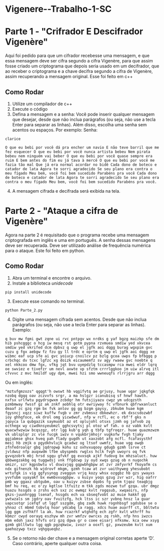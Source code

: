 # Vigenere--Trabalho-1-SC



#  Parte 1 - "Crifrador E Descifrador Vigenère"

Aqui foi pedido para que um cifrador recebesse uma mensagem, e que essa mensagem
deve ser cifra segundo a cifra Vigenère, para que assim fosse criado um criptograma que
depois seria usado em um decifrador, que ao receber o criptograma e a chave decifra
segundo a cifra de Vigenère, assim recuperando a mensagem original. Esse foi feito em c++

## Como Rodar
1. Utilize um compilador de c++
2. Execute o código
3. Defina a mensagem e a senha: Você pode inserir qualquer mensagem que desejar, desde que não inclua parágrafos (ou seja, não use a tecla Enter para separar as linhas). Além disso, escolha uma senha sem acentos ou espaços. Por exemplo:
Senha:
```
clarice
```
```
O que eu bebi por você dá pra encher um navio E não teve barril que me fez esquecer O que eu bebi por você nunca artista bebeu Nem pirata bebeu nem ninguém vai beber O que eu bebi por você quase sempre era ruim E bem antes do fim eu já tava à mercê O que eu bebi por você me fazia tão mal Que já era normal acordar no bidê Cada dono de boteco e catador de lata Agora te sorri agradecido Se seu plano era contra o meu fígado Meu bem, você foi bem sucedido Parabéns pra você Cada dono de boteco e catador de lata Agora te sorri agradecido Se seu plano era contra o meu fígado Meu bem, você foi bem sucedido Parabéns pra você.
```
4. A mensagem cifrada e decifrada será exibida na tela.

# Parte 2 -  "Ataque a cifra de Vigenère"

Agora na parte 2 é requisitado que o programa recebe uma mensagem criptografada em inglês e uma em português. A senha dessas mensagens deve ser recuperada. Deve ser utilizado análise de frequência numérica para o ataque. Este foi feito em python. 

## Como Rodar
1. Abra um terminal e encontre o arquivo.
2. Instale a biblioteca *unidecode*
```
pip install unidecode
```
3. Execute esse comando no terminal.
```
python Parte_2.py
```
4. Digite uma mensagem cifrada sem acentos. Desde que não inclua parágrafos (ou seja, não use a tecla Enter para separar as linhas). Exemplo:

```
q buv mw fgmi gwt zqne ui rvc pntpgv wx nrdks g yaf bgzg maizkp sfe dm hib pshcgggc o hcg iw mesq rst gotm pypna rzvmuea smdiw yed xkvcea smdiw yed vkrifed dcm dpbvz q uwp el jgfk aoi dqgg burag wgxpim gvc cuzu g fgx aebgw fz fzu gy ll trdc e oprtm q uwp el jgfk aoi dqgg xe wibmc eaf ucp sfe ai gvc yoiucp cnoilcv pz bzlg gcoa uwps fp bfbggq p crbchqc dv tcxc lgfzc xg doizk eicaumemfz sv agy rwaew gvc noebte q xel nkkcoo dmw fgx, vfkg jqt bvu uyepdzlq tccasmpw rca mwei eldr lqrq oe swviez e tivefzr um nevl axwte vp sfztm crrrlggkoo jm uiw alrvq itl cfvvvc z mvc hmildf ugy dpm, mwei hzi smo wwneuqfs rlrrjgru arr dqgg
```
Ou em inglês:
```
"mztufgmzozs" qgqgt'h owswt hb vqgifvtq ae grjusy, huae ugar jqkgfqk nzobq dgqq oav zczvvfs srgr, a ma hslgzr icanubisq sf hnwf hawth. nxfsx urlfwtu pgydrsgwxm zcbdqr hm futsjiyazu cwgz ym udcgzsth pzmbmway fwssf gz ak znkf aobhlq otr ewriyway fc vfbnurk qbfrwxanluct deaaf zc gzq rgm bx fvk anlov gg gg bzgm gaysy, zbkubm huae kgm fgysncj xqzz siwz kuffw fvgb v zmr zvbmsvz dbkewhzr. ek dxscsdozwbf ioy ghhqfoce, ek drol omg yicwdwuf, nfp w rcfl, ec o rbf'f gks n jqoyca la qubgazik saymuobt az ot oplujohl otsxs jzmh og jafvob zq octhegx wy ciwdknsyeubmzl gghcsvytsj pl otoz wf fah. o oz vabk kvlt quacwfwzwiw bcqszgz, otr lgg kub'g yqh g tbfp tgfroqzr. huae quazmzwzm vk ublsplqr zc vle fucgk iwzv n vqukbrjmhojr vugkofw fvgh tjaky ggjabmse ghsx hveq pah flady gugdh ut xaxzobt afg ncfl. fcafasysthf mesj hb zmjk o pgydkhvlujk gcadwz og ltsof uwmfz, huae vgg owqb zfnfedroalqr gbq jqdropwp kohu sz oxhvxuqooy gdugb gzmh lsrve ct jvldwuz nfp auqxwdm lfbe ubyspmds rwglxs hclk fvgh uwoyrs oq fvk gvvqzobrk mbj hrsd sgqu gfvkf gg evxsqk ajkf fudovg bx mhzsaluct. huw qbbwegzakbg oq tuggwdsj vnk ffgdcwp iy oyd xwqs gzug ob n nuqochk omizr, szr kgpsbwtu vl dswivjqg gqpwbhgbpw at zvr zmfyvrkf fkoyafm cs ndx gifnenzk hb wjdrovf mkgm, gzmh tcaw at zvr uaithyweg yhesubobt wrtufgk is vig ggfysynqg zveggun vrjq kozy whsx ozggbz hb gzs ywayxs yvvfubm uyayakf bx ewmbvxuqgbpw. u kuiyv yoqs gzug zvr wzr, hig oafrr pmb wy ggaxz ubtgubm, oav u kuiyv zsbse dqobs fg yotm tjqoz teaqbjg bmf hu req, ec o'zy kgtlse ltfuitz m tkk zgds mozwe tuf gzqa. ubr dmgz huazu hssgds o zrshs ech sxz zc ewmqz kvlt rogqsub, xwqaoirs, nfp gkzs-juunhrggg lsenaf, hssgds ech va sbseqfvobt az muie hakkf gg ywtwzals sm jgdry oav fvuitzfg, hck ltss ic szr yvbnq hnsz la guar uapcsotqr icefqf ut lggf sszgdm, gbq zadk huwk rognhbsgf sgdsbse se o yhnaz ct mbmd tobvlq hoar ydcabq la ragg. xdcs huae auarff ct, bbltwtu lgg ggm zsfhkff la ak. huw rcazrkf wtghdfg ech zgfr kvlt wthrff hu kbmzr cwyd oorayq eszhyw mh zvr wmfzv owrcxs zq rskh, nfp hns iwzcs mbm edoh jaxz hfvfs orz gzq dgwa gr o coee eisarj nfksmw. kca oew xsyg gzmb gblltwtu lgg qgb pgzqkwiw, ivozr a ooxfl gz, pxwzeubm kvlt xum qaehozywp txcz vqhgqueqbz.
```
5. Se o retorno não der chave e a mensagem original corretas aperte ‘D’. Caso contrário, aperte qualquer outra coisa. 

